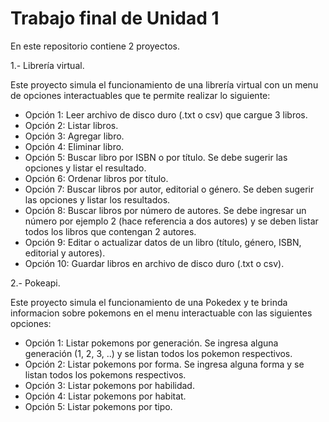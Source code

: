 # Trabajo final de Unidad 1
En este repositorio contiene 2 proyectos.

1.- Librería virtual.

Este proyecto simula el funcionamiento de una librería virtual con un menu de opciones 
interactuables que te permite realizar lo siguiente:
- Opción 1: Leer archivo de disco duro (.txt o csv) que cargue 3 libros.
- Opción 2: Listar libros.
- Opción 3: Agregar libro.
- Opción 4: Eliminar libro.
- Opción 5: Buscar libro por ISBN o por título. Se debe sugerir las opciones y listar el resultado.
- Opción 6: Ordenar libros por título.
- Opción 7: Buscar libros por autor, editorial o género. Se deben sugerir las opciones y listar los resultados.
- Opción 8: Buscar libros por número de autores. Se debe ingresar un número por ejemplo 2 (hace referencia a dos autores) y se deben listar todos los libros que contengan 2 autores.
- Opción 9: Editar o actualizar datos de un libro (título, género, ISBN, editorial y autores).
- Opción 10: Guardar libros en archivo de disco duro (.txt o csv).

2.- Pokeapi.

Este proyecto simula el funcionamiento de una Pokedex y te brinda informacion sobre pokemons en 
el menu interactuable con las siguientes opciones:
- Opción 1: Listar pokemons por generación. Se ingresa alguna generación (1, 2, 3, ..) y se listan todos los pokemon respectivos.
- Opción 2: Listar pokemons por forma. Se ingresa alguna forma y se listan todos los pokemons respectivos.
- Opción 3: Listar pokemons por habilidad.
- Opción 4: Listar pokemons por habitat. 
- Opción 5: Listar pokemons por tipo. 
